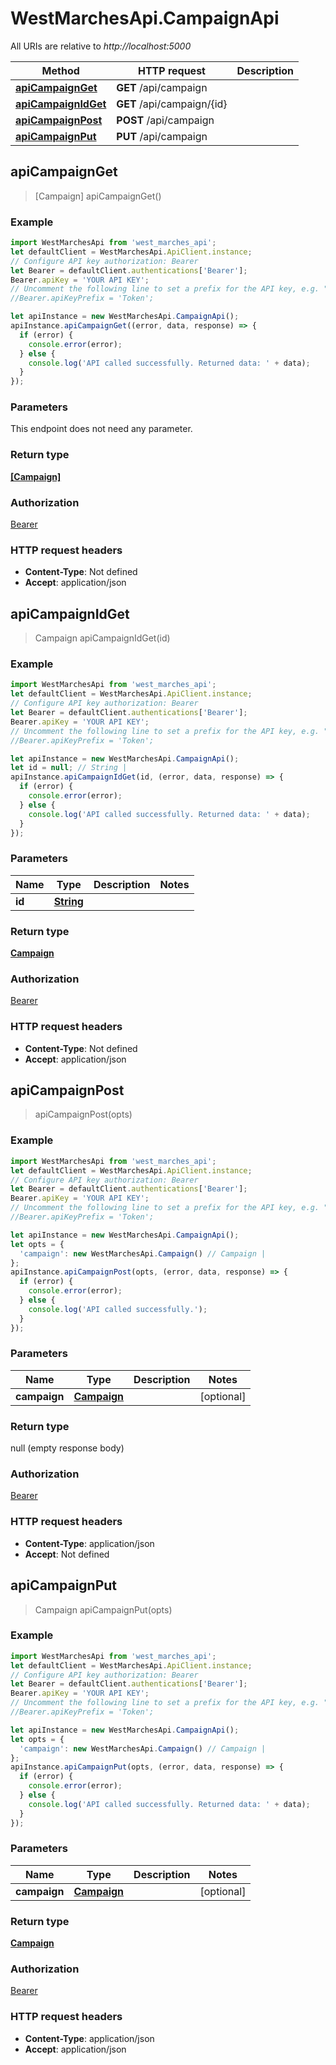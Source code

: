 # WestMarchesApi.CampaignApi

All URIs are relative to *http://localhost:5000*

Method | HTTP request | Description
------------- | ------------- | -------------
[**apiCampaignGet**](CampaignApi.md#apiCampaignGet) | **GET** /api/campaign | 
[**apiCampaignIdGet**](CampaignApi.md#apiCampaignIdGet) | **GET** /api/campaign/{id} | 
[**apiCampaignPost**](CampaignApi.md#apiCampaignPost) | **POST** /api/campaign | 
[**apiCampaignPut**](CampaignApi.md#apiCampaignPut) | **PUT** /api/campaign | 



## apiCampaignGet

> [Campaign] apiCampaignGet()



### Example

```javascript
import WestMarchesApi from 'west_marches_api';
let defaultClient = WestMarchesApi.ApiClient.instance;
// Configure API key authorization: Bearer
let Bearer = defaultClient.authentications['Bearer'];
Bearer.apiKey = 'YOUR API KEY';
// Uncomment the following line to set a prefix for the API key, e.g. "Token" (defaults to null)
//Bearer.apiKeyPrefix = 'Token';

let apiInstance = new WestMarchesApi.CampaignApi();
apiInstance.apiCampaignGet((error, data, response) => {
  if (error) {
    console.error(error);
  } else {
    console.log('API called successfully. Returned data: ' + data);
  }
});
```

### Parameters

This endpoint does not need any parameter.

### Return type

[**[Campaign]**](Campaign.md)

### Authorization

[Bearer](../README.md#Bearer)

### HTTP request headers

- **Content-Type**: Not defined
- **Accept**: application/json


## apiCampaignIdGet

> Campaign apiCampaignIdGet(id)



### Example

```javascript
import WestMarchesApi from 'west_marches_api';
let defaultClient = WestMarchesApi.ApiClient.instance;
// Configure API key authorization: Bearer
let Bearer = defaultClient.authentications['Bearer'];
Bearer.apiKey = 'YOUR API KEY';
// Uncomment the following line to set a prefix for the API key, e.g. "Token" (defaults to null)
//Bearer.apiKeyPrefix = 'Token';

let apiInstance = new WestMarchesApi.CampaignApi();
let id = null; // String | 
apiInstance.apiCampaignIdGet(id, (error, data, response) => {
  if (error) {
    console.error(error);
  } else {
    console.log('API called successfully. Returned data: ' + data);
  }
});
```

### Parameters


Name | Type | Description  | Notes
------------- | ------------- | ------------- | -------------
 **id** | [**String**](.md)|  | 

### Return type

[**Campaign**](Campaign.md)

### Authorization

[Bearer](../README.md#Bearer)

### HTTP request headers

- **Content-Type**: Not defined
- **Accept**: application/json


## apiCampaignPost

> apiCampaignPost(opts)



### Example

```javascript
import WestMarchesApi from 'west_marches_api';
let defaultClient = WestMarchesApi.ApiClient.instance;
// Configure API key authorization: Bearer
let Bearer = defaultClient.authentications['Bearer'];
Bearer.apiKey = 'YOUR API KEY';
// Uncomment the following line to set a prefix for the API key, e.g. "Token" (defaults to null)
//Bearer.apiKeyPrefix = 'Token';

let apiInstance = new WestMarchesApi.CampaignApi();
let opts = {
  'campaign': new WestMarchesApi.Campaign() // Campaign | 
};
apiInstance.apiCampaignPost(opts, (error, data, response) => {
  if (error) {
    console.error(error);
  } else {
    console.log('API called successfully.');
  }
});
```

### Parameters


Name | Type | Description  | Notes
------------- | ------------- | ------------- | -------------
 **campaign** | [**Campaign**](Campaign.md)|  | [optional] 

### Return type

null (empty response body)

### Authorization

[Bearer](../README.md#Bearer)

### HTTP request headers

- **Content-Type**: application/json
- **Accept**: Not defined


## apiCampaignPut

> Campaign apiCampaignPut(opts)



### Example

```javascript
import WestMarchesApi from 'west_marches_api';
let defaultClient = WestMarchesApi.ApiClient.instance;
// Configure API key authorization: Bearer
let Bearer = defaultClient.authentications['Bearer'];
Bearer.apiKey = 'YOUR API KEY';
// Uncomment the following line to set a prefix for the API key, e.g. "Token" (defaults to null)
//Bearer.apiKeyPrefix = 'Token';

let apiInstance = new WestMarchesApi.CampaignApi();
let opts = {
  'campaign': new WestMarchesApi.Campaign() // Campaign | 
};
apiInstance.apiCampaignPut(opts, (error, data, response) => {
  if (error) {
    console.error(error);
  } else {
    console.log('API called successfully. Returned data: ' + data);
  }
});
```

### Parameters


Name | Type | Description  | Notes
------------- | ------------- | ------------- | -------------
 **campaign** | [**Campaign**](Campaign.md)|  | [optional] 

### Return type

[**Campaign**](Campaign.md)

### Authorization

[Bearer](../README.md#Bearer)

### HTTP request headers

- **Content-Type**: application/json
- **Accept**: application/json

